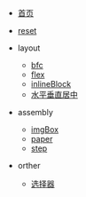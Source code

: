 - [首页](chapters/README.md)

- [reset](chapters/reset.md)

* layout

  - [bfc](chapters/layout/bfc.md)
  - [flex](chapters/layout/flex.md)
  - [inlineBlock](chapters/layout/inlineBlock.md)
  - [水平垂直居中](chapters/layout/水平垂直居中.md)

* assembly

  - [imgBox](chapters/assembly/imgBox.md)
  - [paper](chapters/assembly/paper.md)
  - [step](chapters/assembly/step.md)

* orther

  - [选择器](chapters/orther/选择器.md)
